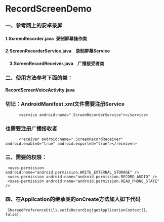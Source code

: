 # RecordScreenDemo
### 一、参考网上的安卓录屏
####     1.ScreenRecorder.java  录制屏幕操作类
####     2.ScreenRecorderService.java    录制屏幕Service
####     3.ScreenRecordReceiver.java    广播接受者类
### 
### 二、使用方法参考下面的类：
####     RecordScreenVoiceActivity.java
####
### 切记：AndroidManifest.xml文件需要注册Service
          <service android:name=".ScreenRecorderService"></service>
### 也需要注册广播接收者
          <receiver android:name=".ScreenRecordReceiver" android:enabled="true" android:exported="true"></receiver>
### 
### 三、需要的权限：
     <uses-permission android:name="android.permission.WRITE_EXTERNAL_STORAGE" />
     <uses-permission android:name="android.permission.RECORD_AUDIO" />
     <uses-permission android:name="android.permission.READ_PHONE_STATE" />
###
### 四、在Application的继承类的onCreate方法加入如下代码
     ShareedPreferenceUtils.setIsRecording(getApplicationContext(), false);
